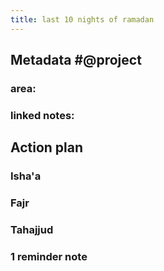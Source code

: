 ```yaml
---
title: last 10 nights of ramadan
---
```


## **Metadata** #@project
### area:
### linked notes:
## Action plan
### Isha'a
### Fajr
### Tahajjud
### 1 reminder note
